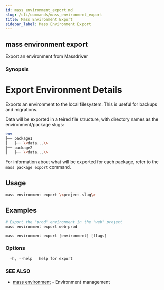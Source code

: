 ```yaml
---
id: mass_environment_export.md
slug: /cli/commands/mass_environment_export
title: Mass Environment Export
sidebar_label: Mass Environment Export
---
```

## mass environment export

Export an environment from Massdriver

### Synopsis

# Export Environment Details

Exports an environment to the local filesystem. This is useful for backups and migrations.

Data will be exported in a teired file structure, with directory names as the environment/package slugs:

```bash
env
├── package1
│   ├── \<data...\>
├── package2
│   ├── \<data...\>
```

For information about what will be exported for each package, refer to the `mass package export` command.

## Usage

```bash
mass environment export \<project-slug\>
```

## Examples

```bash
# Export the "prod" environment in the "web" project
mass environment export web-prod
```


```
mass environment export [environment] [flags]
```

### Options

```
  -h, --help   help for export
```

### SEE ALSO

* [mass environment](/cli/commands/mass_environment)	 - Environment management
